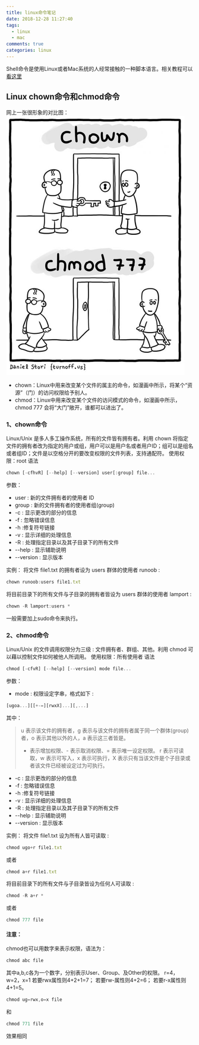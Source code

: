 ```yaml
---
title: linux命令笔记
date: 2018-12-28 11:27:40
tags:
  - linux
  - mac
comments: true
categories: linux
---
```

Shell命令是使用Linux或者Mac系统的人经常接触的一种脚本语言。相关教程可以[看这里](http://www.runoob.com/linux/linux-shell.html)
## Linux chown命令和chmod命令
网上一张很形象的对比图：
![对比](/images/linuxcmd/chownVschmod.jpg)
- chown：Linux中用来改变某个文件的属主的命令，如漫画中所示，将某个“资源”（门）的访问权限给予别人。
- chmod：Linux中用来改变某个文件的访问模式的命令，如漫画中所示，chmod 777 会将“大门”敞开，谁都可以进出了。

### 1、chown命令
Linux/Unix 是多人多工操作系统，所有的文件皆有拥有者。利用 chown 将指定文件的拥有者改为指定的用户或组，用户可以是用户名或者用户ID；组可以是组名或者组ID；文件是以空格分开的要改变权限的文件列表，支持通配符。
使用权限：root
语法
```js
chown [-cfhvR] [--help] [--version] user[:group] file...
```
参数：
- user : 新的文件拥有者的使用者 ID
- group : 新的文件拥有者的使用者组(group)
- -c : 显示更改的部分的信息
- -f : 忽略错误信息
- -h :修复符号链接
- -v : 显示详细的处理信息
- -R : 处理指定目录以及其子目录下的所有文件
- --help : 显示辅助说明
- --version : 显示版本

实例：
将文件 file1.txt 的拥有者设为 users 群体的使用者 runoob :
```js
chown runoob:users file1.txt
```
将目前目录下的所有文件与子目录的拥有者皆设为 users 群体的使用者 lamport :
```js
chown -R lamport:users *
```
一般需要加上sudo命令来执行。

### 2、chmod命令
Linux/Unix 的文件调用权限分为三级 : 文件拥有者、群组、其他。利用 chmod 可以藉以控制文件如何被他人所调用。
使用权限：所有使用者
语法
```js
chmod [-cfvR] [--help] [--version] mode file...
```
参数：
- mode : 权限设定字串，格式如下 :
```js
[ugoa...][[+-=][rwxX]...][,...]
```
其中：
> 	u 表示该文件的拥有者，g 表示与该文件的拥有者属于同一个群体(group)者，o 表示其他以外的人，a 表示这三者皆是。
> 	+ 表示增加权限、- 表示取消权限、= 表示唯一设定权限。
> 	r 表示可读取，w 表示可写入，x 表示可执行，X 表示只有当该文件是个子目录或者该文件已经被设定过为可执行。

- -c : 显示更改的部分的信息
- -f : 忽略错误信息
- -h :修复符号链接
- -v : 显示详细的处理信息
- -R : 处理指定目录以及其子目录下的所有文件
- --help : 显示辅助说明
- --version : 显示版本

实例：
将文件 file1.txt 设为所有人皆可读取 :
```js
chmod ugo+r file1.txt
```
或者
```js
chmod a+r file1.txt
```
将目前目录下的所有文件与子目录皆设为任何人可读取 :
```js
chmod -R a+r *
```
或者
```js
chmod 777 file
```

#### 注意：
chmod也可以用数字来表示权限，语法为：
```js
chmod abc file
```
其中a,b,c各为一个数字，分别表示User、Group、及Other的权限。
r=4，w=2，x=1
若要rwx属性则4+2+1=7；
若要rw-属性则4+2=6；
若要r-x属性则4+1=5。

```js
chmod ug=rwx,o=x file
```
和
```js
chmod 771 file
```
效果相同

